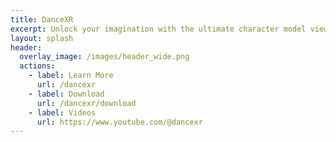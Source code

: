 ```yaml
---
title: DanceXR
excerpt: Unlock your imagination with the ultimate character model viewer and motion player. Now with VR compatibility and available on PC, Mac, and Android. Unleash your creativity and bring your characters to life like never before!
layout: splash
header:
  overlay_image: /images/header_wide.png
  actions: 
    - label: Learn More
      url: /dancexr
    - label: Download
      url: /dancexr/download
    - label: Videos
      url: https://www.youtube.com/@dancexr
---
```

